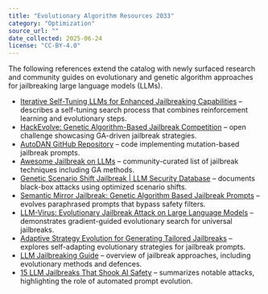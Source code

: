```yaml
---
title: "Evolutionary Algorithm Resources 2033"
category: "Optimization"
source_url: ""
date_collected: 2025-06-24
license: "CC-BY-4.0"
---
```

The following references extend the catalog with newly surfaced research and community guides on evolutionary and genetic algorithm approaches for jailbreaking large language models (LLMs).

- [Iterative Self-Tuning LLMs for Enhanced Jailbreaking Capabilities](https://www.microsoft.com/en-us/research/publication/iterative-self-tuning-llms-for-enhanced-jailbreaking-capabilities/) – describes a self-tuning search process that combines reinforcement learning and evolutionary steps.
- [HackEvolve: Genetic Algorithm-Based Jailbreak Competition](https://devpost.com/software/hackevolve) – open challenge showcasing GA-driven jailbreak strategies.
- [AutoDAN GitHub Repository](https://github.com/SheltonLiu-NN/AutoDAN) – code implementing mutation-based jailbreak prompts.
- [Awesome Jailbreak on LLMs](https://github.com/yueliu1999/Awesome-Jailbreak-on-LLMs) – community-curated list of jailbreak techniques including GA methods.
- [Genetic Scenario Shift Jailbreak | LLM Security Database](https://www.promptfoo.dev/lm-security-db/vuln/genetic-scenario-shift-jailbreak-2588802d) – documents black-box attacks using optimized scenario shifts.
- [Semantic Mirror Jailbreak: Genetic Algorithm Based Jailbreak Prompts](https://arxiv.org/abs/2402.14872) – evolves paraphrased prompts that bypass safety filters.
- [LLM-Virus: Evolutionary Jailbreak Attack on Large Language Models](https://arxiv.org/abs/2501.00055) – demonstrates gradient-guided evolutionary search for universal jailbreaks.
- [Adaptive Strategy Evolution for Generating Tailored Jailbreaks](https://openreview.net/forum?id=xF5st2HtYP) – explores self-adapting evolutionary strategies for jailbreak prompts.
- [LLM Jailbreaking Guide](https://deepgram.com/learn/llm-jailbreaking) – overview of jailbreak approaches, including evolutionary methods and defences.
- [15 LLM Jailbreaks That Shook AI Safety](https://medium.com/@nirdiamant21/15-llm-jailbreaks-that-shook-ai-safety-981d2796d5c6) – summarizes notable attacks, highlighting the role of automated prompt evolution.
